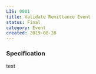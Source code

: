 ```yaml
---
LIS: 0001
title: Validate Remittance Event
status: Final
category: Event
created: 2019-08-28
---
```


### Specification
test
